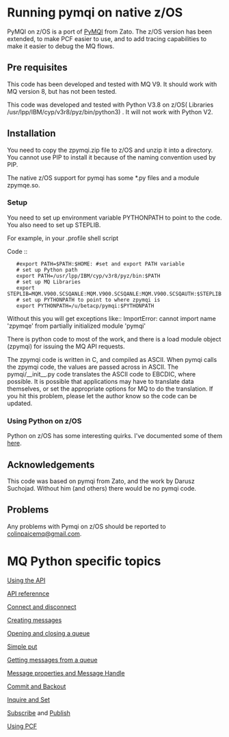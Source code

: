 # Running pymqi on native z/OS

PyMQI on z/OS is a port of [PyMQI](https://dsuch.github.io/pymqi/) from Zato.  The z/OS version has been extended, to make PCF easier to use, and to add tracing capabilities to make it easier to debug the MQ flows.

## Pre requisites

This code has been developed and tested with MQ V9.  It should work with MQ version 8, but has not been tested.

This code was developed and tested with Python V3.8 on z/OS( Libraries /usr/lpp/IBM/cyp/v3r8/pyz/bin/python3) .  It will not work with Python V2.

## Installation

You need to copy the zpymqi.zip file to z/OS and unzip it into a directory.  You cannot use PIP to install it because of the naming convention used by PIP.

The native z/OS support for pymqi has some *.py files and a module zpymqe.so.

### Setup


You need to set up environment variable PYTHONPATH to point to the code. You also need to set up STEPLIB.

For example, in your .profile shell script

Code ::

       #export PATH=$PATH:$HOME: #set and export PATH variable 
       # set up Python path 
       export PATH=/usr/lpp/IBM/cyp/v3r8/pyz/bin:$PATH 
       # set up MQ Libraries
       export STEPLIB=MQM.V900.SCSQANLE:MQM.V900.SCSQANLE:MQM.V900.SCSQAUTH:$STEPLIB 
       # set up PYTHONPATH to point to where zpymqi is
       export PYTHONPATH=/u/betacp/pymqi:$PYTHONPATH 
     

Without this you will get exceptions like::
  ImportError: cannot import name 'zpymqe' from partially initialized module 'pymqi'

There is python code to most of the work, and there is a load module object (zpymqi) for issuing the MQ API requests.  

The zpymqi code is written in C, and compiled as ASCII. When pymqi calls the zpymqi code, the values are passed across in ASCII.  The pymqi/\_\_init\_\_.py code translates the ASCII code to EBCDIC, where possible.  It is possible that applications may have to translate data themselves, or set the appropriate options for MQ to do the translation.  If you hit this problem, please let the author know so the code can be updated.

### Using Python on z/OS

Python on z/OS has some interesting quirks.  I've documented some of them [here](https://colinpaice.blog/2022/01/04/python-on-z-os-helpful-hints/). 

## Acknowledgements

This code was based on pymqi from Zato, and the work by Darusz Suchojad.  Without him (and others) there would be no pymqi code.

## Problems
Any problems with Pymqi on z/OS should be reported to colinpaicemq@gmail.com.


# MQ Python specific topics

[Using the API](UsingApi.md)

[API referennce](APIReference.md)

[Connect and disconnect](ConnDisk.md)

[Creating messages](Messages.md)

[Opening and closing a queue](OpenClose.md)

[Simple put](SimplePut.md)

[Getting messages from a queue](get.md)

[Message properties and Message Handle](msgprop.md)

[Commit and Backout](commit.md)

[Inquire and Set](inquire.md)

[Subscribe](inquire.md) and [Publish](publish.md)

[Using PCF](zpymqi_pcf.md)